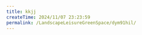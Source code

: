 ```yaml
---
title: kkjj
createTime: 2024/11/07 23:23:59
permalink: /LandscapeLeisureGreenSpace/dym91hil/
---
```

